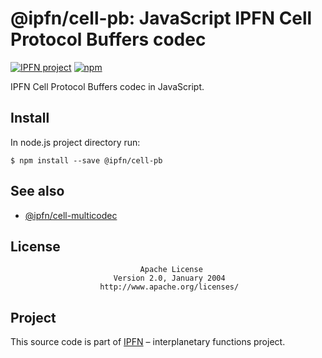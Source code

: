 # @ipfn/cell-pb: JavaScript IPFN Cell Protocol Buffers codec

[![IPFN project](https://img.shields.io/badge/project-IPFN-blue.svg?style=flat-square)](https://github.com/ipfn)
[![npm](https://img.shields.io/npm/v/@ipfn/cell-pb.svg?maxAge=8640&style=flat-square)](https://www.npmjs.com/package/@ipfn/cell-pb)

IPFN Cell Protocol Buffers codec in JavaScript.

## Install

In node.js project directory run:

```console
$ npm install --save @ipfn/cell-pb
```

## See also

* [@ipfn/cell-multicodec](https://github.com/ipfn/js-ipfn-cell-multicodec)

## License

                                 Apache License
                           Version 2.0, January 2004
                        http://www.apache.org/licenses/

## Project

This source code is part of [IPFN](https://github.com/ipfn) – interplanetary functions project.
